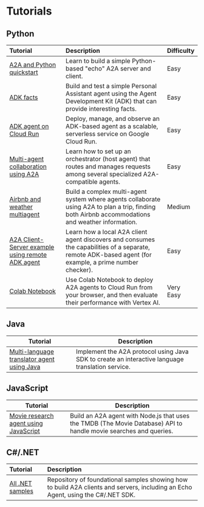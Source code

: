 # Tutorials

## Python

Tutorial | Description | Difficulty
:--------|:------------|:-----------
[A2A and Python quickstart](./python/1-introduction.md) | Learn to build a simple Python-based "echo" A2A server and client. | Easy
[ADK facts](https://github.com/a2aproject/a2a-samples/tree/main/samples/python/agents/adk_facts) | Build and test a simple Personal Assistant agent using the Agent Development Kit (ADK) that can provide interesting facts. | Easy
[ADK agent on Cloud Run](https://github.com/a2aproject/a2a-samples/tree/main/samples/python/agents/adk_cloud_run) | Deploy, manage, and observe an ADK-based agent as a scalable, serverless service on Google Cloud Run.| Easy
[Multi-agent collaboration using A2A](https://github.com/a2aproject/a2a-samples/tree/50b7363f11477f400520affef4ac748e5117fee2/demo) | Learn how to set up an orchestrator (host agent) that routes and manages requests among several specialized A2A-compatible agents. | Easy
[Airbnb and weather multiagent](https://github.com/a2aproject/a2a-samples/tree/main/samples/python/agents/airbnb_planner_multiagent) | Build a complex multi-agent system where agents collaborate using A2A to plan a trip, finding both Airbnb accommodations and weather information. | Medium
[A2A Client-Server example using remote ADK agent](https://google.github.io/adk-docs/a2a/) | Learn how a local A2A client agent discovers and consumes the capabilities of a separate, remote ADK-based agent (for example, a prime number checker). | Easy
[Colab Notebook](https://github.com/a2aproject/a2a-samples/blob/main/notebooks/multi_agents_eval_with_cloud_run_deployment.ipynb) | Use Colab Notebook to deploy A2A agents to Cloud Run from your browser, and then evaluate their performance with Vertex AI. | Very Easy

## Java

Tutorial | Description
------------|-----------
[Multi-language translator agent using Java](https://github.com/a2aproject/a2a-samples/tree/main/samples/java) | Implement the A2A protocol using Java SDK to create an interactive language translation service.

## JavaScript

Tutorial | Description
------------|-----
[Movie research agent using JavaScript](https://github.com/a2aproject/a2a-samples/tree/main/samples/js) | Build an A2A agent with Node.js that uses the TMDB (The Movie Database) API to handle movie searches and queries.

## C#/.NET

Tutorial         | Description
:---------------------|:-------------------------------------------------------------------
[All .NET samples](https://github.com/a2aproject/a2a-dotnet/tree/main/samples)  | Repository of foundational samples showing how to build A2A clients and servers, including an Echo Agent, using the C#/.NET SDK.
